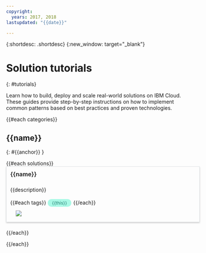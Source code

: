 ```yaml
---
copyright:
  years: 2017, 2018
lastupdated: "{{date}}"

---
```


{:shortdesc: .shortdesc}
{:new_window: target="_blank"}

# Solution tutorials
{: #tutorials}

Learn how to build, deploy and scale real-world solutions on IBM Cloud. These guides provide step-by-step instructions on how to implement common patterns based on best practices and proven technologies.

<style>
    .solutionBox {
        margin: 0 10px 20px 0 !important;
        padding: 10px !important;
        width: 100%;
        border: 1px #dfe3e6 solid !important;
        box-shadow: 0px 2px 4px 0px rgba(0,0,0,0.2) !important;
    }
    .solutionBoxContainer {
    }
    .solutionBoxTitle {
      margin: 0rem !important;
      font-size: 16px !important;
      margin-bottom: 10px !important;
      font-weight: 600 !important;
    }
    .tag-filter.category {
        background: #aaf9e6;
        color: #238070;
    }
    .tag-filter {
        padding: 3px 12px !important;
        font-size: 12px !important;
        margin-right: 1px !important;
        border-radius: 10px;
        white-space: nowrap;
        line-height: 1.8rem !important;
    }
    .solutionBoxDescription {
        display:flex;
        flex-wrap: wrap;
    }
   .solutionBoxTitle a {
      text-decoration-line:none;
    }
    .descriptionContainer {
        flex-grow: 1;
        width: 200px;
    }
    .architectureDiagramContainer {
        width: 300px;
        padding: 0 10px;
    }
    .architectureDiagram {
        max-height: 200px;
        padding: 5px;
    }
</style>
{{#each categories}}
## {{name}}
{: #{{anchor}} }

<div class = "solutionBoxContainer">
    {{#each solutions}}
    <div class = "solutionBox">
        <h3 id="{{url}}" class="solutionBoxTitle">
            <a href = "{{url}}">{{name}}</a>
        </h3>
        <div class="solutionBoxDescription">
            <div class="descriptionContainer">
                <p>{{description}}</p>
                {{#each tags}}
                    <span class="tag-filter category">{{this}}</span>
                {{/each}}
            </div>
            <div class="architectureDiagramContainer">
                <img class="architectureDiagram" src = "{{imgSrc}}" />
            </div>
        </div>
    </div>
    {{/each}}
</div>

{{/each}}
